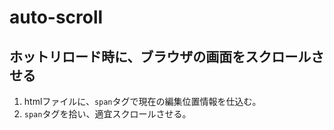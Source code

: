 # auto-scroll

## ホットリロード時に、ブラウザの画面をスクロールさせる
1. htmlファイルに、`span`タグで現在の編集位置情報を仕込む。
2. `span`タグを拾い、適宜スクロールさせる。
